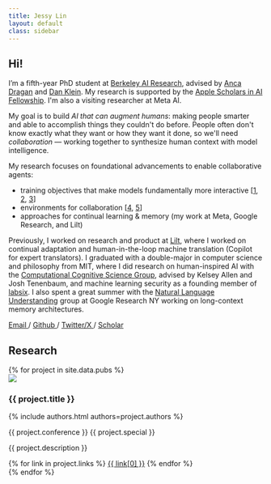 ```yaml
---
title: Jessy Lin
layout: default
class: sidebar
---
```


## Hi!

I’m a fifth-year PhD student at [Berkeley AI Research](https://bair.berkeley.edu/), advised by [Anca Dragan](http://people.eecs.berkeley.edu/~anca/) and [Dan Klein](https://people.eecs.berkeley.edu/~klein/). My research is supported by the [Apple Scholars in AI Fellowship](https://machinelearning.apple.com/updates/apple-scholars-aiml-2023). I'm also a visiting researcher at Meta AI.

My goal is to build _AI that can augment humans_: making people smarter and able to accomplish things they couldn't do before. People often don't know exactly what they want or how they want it done, so we'll need _collaboration_ — working together to synthesize human context with model intelligence.

My research focuses on foundational advancements to enable collaborative agents:
- training objectives that make models fundamentally more interactive [[1](https://dynalang.github.io/), [2](https://arxiv.org/abs/2204.05999), [3](https://arxiv.org/abs/2211.10869)]
- environments for collaboration [[4](https://arxiv.org/abs/2305.20076), [5](https://arxiv.org/abs/2204.02515)]
- approaches for continual learning & memory (my work at Meta, Google Research, and Lilt)

Previously, I worked on research and product at [Lilt](https://lilt.com/research), where I worked on continual adaptation and human-in-the-loop machine translation (Copilot for expert translators). I graduated with a double-major in computer science and philosophy from MIT, where I did research on human-inspired AI with the [Computational Cognitive Science Group](http://cocosci.mit.edu/), advised by Kelsey Allen and Josh Tenenbaum, and machine learning security as a founding member of [labsix](http://labsix.org/). I also spent a great summer with the [Natural Language Understanding](https://research.google/teams/language/) group at Google Research NY working on long-context memory architectures.

<p class="mobile-socials layoutRow">
  <a class="email" href="mailto:jessy_lin@berkeley.edu" target="_blank">
    Email
  </a>
  / <a class="github" href="https://github.com/jlin816">
    Github
  </a>
  / <a class="x" href="https://x.com/realJessyLin">
    Twitter/X
  </a>
  / <a class="scholar" href="https://scholar.google.com/citations?user=jTMUPNkAAAAJ&hl=en">
    Scholar
  </a>
</p>

## Research

<div markdown="0" class="pubs">
{% for project in site.data.pubs %}
<div class="pub layoutRow">
  <img src="{{ project.thumbnail }}"/>
  <div>
      <h3>{{ project.title }}</h3>
      <p class="authors">{% include authors.html authors=project.authors %}</p>
      <p class="info">{{ project.conference }} <span class="special">{{ project.special }}</span></p>
      <p class="description">{{ project.description }}</p>
      <div class="links">
      {% for link in project.links %}
        <a href="{{ link[1] }}">{{ link[0] }}</a>
      {% endfor %}
  </div>
</div>

</div>
{% endfor %}
</div>
